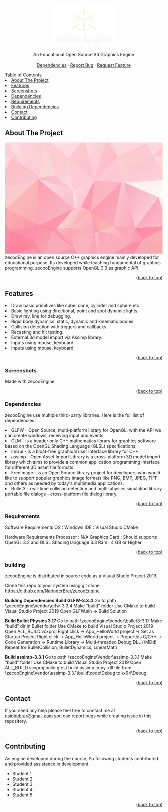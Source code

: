 <div id="top"></div>

<!-- PROJECT LOGO -->
<br />
<div align="center">
  <a>
    <img src="images/logo.png" alt="Logo" width="200" height="137">
  </a>

  <p align="center">
    An Educational Open Source 3d Graphics Engine
    <br />
    <br />
    <a href="https://github.com/NarinderBrar/zecooEngine/tree/master/zecooEngine/Vendor">Dependencies</a>
    ·
    <a href="https://github.com/NarinderBrar/zecooEngine/issues">Report Bug</a>
    ·
    <a href="https://github.com/NarinderBrar/zecooEngine/issues">Request Feature</a>
  </p>
</div>


<!-- TABLE OF CONTENTS -->

<summary>Table of Contents</summary>
<li><a href="#about-the-project">About The Project</a></li>
<li><a href="#features">Features</a></li>
<li><a href="#screenshots">Screenshots</a></li>
<li><a href="#dependencies">Dependencies</a></li>
<li><a href="#requirements">Requirements</a></li>
<li><a href="#building">Building Dependencies</a></li>
<li><a href="#contact">Contact</a></li>
<li><a href="#contributing">Contributing</a></li>


## About The Project
![Product Name Screen Shot][product-screenshot]
zecooEngine is an open source C++ graphics engine mainly developed for educational purpose. Its developed while teaching fundamental of graphics programming. zecooEngine supports OpenGL 3.3 as graphic API. 
<p align="right">(<a href="#top">back to top</a>)</p>

## Features
<li>Draw basic primitives like cube, cone, cylinder and sphere etc.</li>
<li>Basic lighting using directional, point and spot dynamic lights.</li>
<li>Draw ray, line for debugging.</li>
<li>Rigid body dynamics: static, dynamic and kinematic bodies.</li>
<li>Collision detection with triggers and callbacks.</li>
<li>Recasting and hit testing.</li>
<li>External 3d model import via Assimp library.</li>
<li>Inputs using mouse, keyboard.</li>
<li>Inputs using mouse, keyboard.</li>

<p align="right">(<a href="#top">back to top</a>)</p>


### Screenshots
Made with zecooEngine
<p align="right">(<a href="#top">back to top</a>)</p>

### Dependencies
zecooEngine use multiple third-party libraries. Here is the full list of dependencies.

<li>GLFW - Open Source, multi-platform library for OpenGL, with the API we can create windows, receiving input and events. </li>
<li>GLM - is a header only C++ mathematics library for graphics software based on the OpenGL Shading Language (GLSL) specifications. </li>
<li>ImGui - is a bloat-free graphical user interface library for C++. </li>
<li>assimp - Open Asset Import Library is a cross-platform 3D model import library which aims to provide a common application programming interface for different 3D asset file formats.</li>
<li>FreeImage - is an Open Source library project for developers who would like to support popular graphics image formats like PNG, BMP, JPEG, TIFF and others as needed by today's multimedia applications.</li>
<li>Bullet3 - real-time collision detection and multi-physics simulation library portable file dialogs - cross-platform file dialog library.</li>

<p align="right">(<a href="#top">back to top</a>)</p>


### Requirements
Software Requirements
OS : Windows
IDE : Visual Studio
CMake

Hardware Requirements
Processor : N/A
Graphics Card : Should supports OpenGL 3.2 and GLSL Shading language 3.3
Ram : 4 GB or Higher

<p align="right">(<a href="#top">back to top</a>)</p>

### building
zecooEngine is distributed in source code as a Visual Studio Project 2019. 

Clone this repo to your system using 
git clone https://github.com/NarinderBrar/zecooEngine

<b>Building Dependencies</b>
<b>Build GLFW-3.3.4</b>
Go to path \zecooEngine\Vendor\glfw-3.3.4
Make “build” folder
Use CMake to build Visual Studio Project 2019
Open GLFW.sln -> Build Solution

<b>Build Bullet Physics 3.17 </b>
Go to path \zecooEngine\Vendor\bullet3-3.17
Make “build” dir in Bullet folder
Use CMake to build Visual Studio Project 2019
Open ALL_BUILD.vcxproj
Right click -> App_HelloWorld project -> Set as Startup Project
Right click -> App_HelloWorld project -> Properties
C/C++ -> Code Generation -> Runtime Library -> Multi-threaded Debug DLL (/MDd)
Repeat for BulletCollision, BulletDynamics, LinearMath

<b> Build assimp-3.3.1 </b>
Go to path \zecooEngine\Vendor\assimp-3.3.1
Make “build” folder
Use CMake to build Visual Studio Project 2019
Open ALL_BUILD.vcxproj
build gtest
build assimp
copy .dll file from \zecooEngine\Vendor\assimp-3.3.1\build\code\Debug
to \x64\Debug

<p align="right">(<a href="#top">back to top</a>)</p>

## Contact
If you need any help please feel free to contact me at nsidhubrar@gmail.com
you can report bugs while creating issue in this repository. 

<p align="right">(<a href="#top">back to top</a>)</p>

## Contributing
As engine developed during the course, So following students contributed and provided assistance in development. 
- Student 1
- Student 2
- Student 3
- Student 4
- Student 5

<p align="right">(<a href="#top">back to top</a>)</p>

<!-- MARKDOWN LINKS & IMAGES -->
[product-screenshot]: images/productImage.jpg